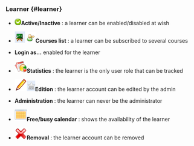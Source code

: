 ### Learner {#learner}

*   ![](../../assets/images44.png)**Active/Inactive** : a learner can be enabled/disabled at wish

*   ![](../../assets/graficos46.png)![](../../assets/graficos47.png)**Courses list** : a learner can be subscribed to several courses

*   **Login as...** enabled for the learner

*   ![](../../assets/graficos48.png)**Statistics** : the learner is the only user role that can be tracked

*   ![](../../assets/graficos50.png)![](../../assets/graficos51.png)**Edition** : the learner account can be edited by the admin

*   **Administration** : the learner can never be the administrator

*   ![](../../assets/graficos52.png)**Free/busy calendar** : shows the availability of the learner

*   ![](../../assets/graficos60.png)**Removal** : the learner account can be removed